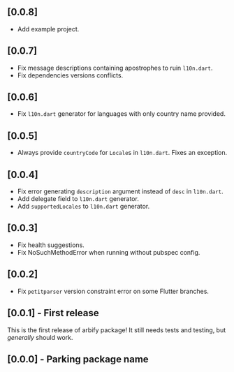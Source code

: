 ## [0.0.8]

- Add example project.

## [0.0.7]

- Fix message descriptions containing apostrophes to ruin `l10n.dart`.
- Fix dependencies versions conflicts.

## [0.0.6]

- Fix `l10n.dart` generator for languages with only country name provided.

## [0.0.5]

- Always provide `countryCode` for `Locale`s in `l10n.dart`. Fixes an exception.

## [0.0.4]

- Fix error generating `description` argument instead of `desc` in `l10n.dart`.
- Add delegate field to `l10n.dart` generator.
- Add `supportedLocales` to `l10n.dart` generator.

## [0.0.3]

- Fix health suggestions.
- Fix NoSuchMethodError when running without pubspec config.

## [0.0.2]

- Fix `petitparser` version constraint error on some Flutter branches.

## [0.0.1] - First release

This is the first release of arbify package! It still needs tests and testing, but _generally_ should work.

## [0.0.0] - Parking package name
